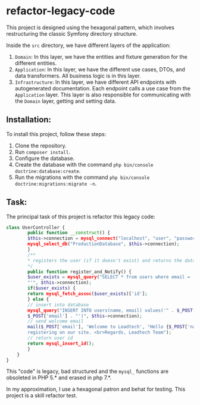 # refactor-legacy-code

This project is designed using the hexagonal pattern, which involves restructuring the classic Symfony directory structure.

Inside the `src` directory, we have different layers of the application:

1. `Domain`: In this layer, we have the entities and fixture generation for the different entities.
2. `Application`: In this layer, we have the different use cases, DTOs, and data transformers. All business logic is in this layer.
3. `Infrastructure`: In this layer, we have different API endpoints with autogenerated documentation. Each endpoint calls a use case from the `Application` layer. This layer is also responsible for communicating with the `Domain` layer, getting and setting data.

## Installation:

To install this project, follow these steps:

1. Clone the repository.
2. Run `composer install`.
3. Configure the database.
4. Create the database with the command `php bin/console doctrine:database:create`.
5. Run the migrations with the command `php bin/console doctrine:migrations:migrate -n`.

## Task:

The principal task of this project is refactor this legacy code:

```php
class UserController {
        public function __construct() {
        $this->connection = mysql_connect("localhost", "user", "password");
        mysql_select_db("ProductionDatabase", $this->connection);
        }
        /**
        * registers the user (if it doesn't exist) and returns the database id
        */
        public function register_and_Notify() {
        $user_exists = mysql_query("SELECT * from users where email = '". $_POST['email'] .
        "'", $this->connection);
        if($user_exists) {
        return mysql_fetch_assoc($user_exists)['id'];
        } else {
        // insert into database
        mysql_query("INSERT INTO users(name, email) values('" . $_POST['name'] . "', '" .
        $_POST['email'] . "')", $this->connection);
        // send welcome email
        mail($_POST['email'], 'Welcome to Leadtech', "Hello {$_POST['name']}, thanks for
        registering on our site. <br>Regards, Leadtech Team");
        // return user id
        return mysql_insert_id();
        }
    }
}
```

This "code" is legacy, bad structured and the ``mysql_`` functions are obsoleted in PHP 5.* and erased in php 7.*.

In my approximation, I use a hexagonal patron and behat for testing. This project is a skill refactor test. 
